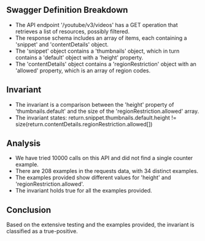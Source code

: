 ## Swagger Definition Breakdown
- The API endpoint '/youtube/v3/videos' has a GET operation that retrieves a list of resources, possibly filtered.
- The response schema includes an array of items, each containing a 'snippet' and 'contentDetails' object.
- The 'snippet' object contains a 'thumbnails' object, which in turn contains a 'default' object with a 'height' property.
- The 'contentDetails' object contains a 'regionRestriction' object with an 'allowed' property, which is an array of region codes.

## Invariant
- The invariant is a comparison between the 'height' property of 'thumbnails.default' and the size of the 'regionRestriction.allowed' array.
- The invariant states: return.snippet.thumbnails.default.height != size(return.contentDetails.regionRestriction.allowed[])

## Analysis
- We have tried 10000 calls on this API and did not find a single counter example.
- There are 208 examples in the requests data, with 34 distinct examples.
- The examples provided show different values for 'height' and 'regionRestriction.allowed'.
- The invariant holds true for all the examples provided.

## Conclusion
Based on the extensive testing and the examples provided, the invariant is classified as a true-positive.
